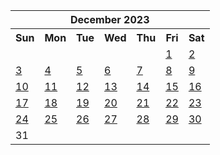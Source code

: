 <table align="center" border="0" cellpadding="0" cellspacing="0" class="month">
 <tr>
  <th class="month" colspan="7">
   December 2023
  </th>
 </tr>
 <tr>
  <th class="sun">
   Sun
  </th>
  <th class="mon">
   Mon
  </th>
  <th class="tue">
   Tue
  </th>
  <th class="wed">
   Wed
  </th>
  <th class="thu">
   Thu
  </th>
  <th class="fri">
   Fri
  </th>
  <th class="sat">
   Sat
  </th>
 </tr>
 <tr>
  <td class="noday">
  </td>
  <td class="noday">
  </td>
  <td class="noday">
  </td>
  <td class="noday">
  </td>
  <td class="noday">
  </td>
  <td class="fri">
   <a href="20231201.py">
    1
   </a>
  </td>
  <td class="sat">
   <a href="20231202.py">
    2
   </a>
  </td>
 </tr>
 <tr>
  <td class="sun">
   <a href="20231203.py">
    3
   </a>
  </td>
  <td class="mon">
   <a href="20231204.py">
    4
   </a>
  </td>
  <td class="tue">
   <a href="20231205.py">
    5
   </a>
  </td>
  <td class="wed">
   <a href="20231206.py">
    6
   </a>
  </td>
  <td class="thu">
   <a href="20231207.py">
    7
   </a>
  </td>
  <td class="fri">
   <a href="20231208.py">
    8
   </a>
  </td>
  <td class="sat">
   <a href="20231209.py">
    9
   </a>
  </td>
 </tr>
 <tr>
  <td class="sun">
   <a href="20231210.py">
    10
   </a>
  </td>
  <td class="mon">
   <a href="20231211.py">
    11
   </a>
  </td>
  <td class="tue">
   <a href="20231212.py">
    12
   </a>
  </td>
  <td class="wed">
   <a href="20231213.py">
    13
   </a>
  </td>
  <td class="thu">
   <a href="20231214.py">
    14
   </a>
  </td>
  <td class="fri">
   <a href="20231215.py">
    15
   </a>
  </td>
  <td class="sat">
   <a href="20231216.py">
    16
   </a>
  </td>
 </tr>
 <tr>
  <td class="sun">
   <a href="20231217.py">
    17
   </a>
  </td>
  <td class="mon">
   <a href="20231218.py">
    18
   </a>
  </td>
  <td class="tue">
   <a href="20231219.py">
    19
   </a>
  </td>
  <td class="wed">
   <a href="20231220.py">
    20
   </a>
  </td>
  <td class="thu">
   <a href="20231221.py">
    21
   </a>
  </td>
  <td class="fri">
   <a href="20231222.py">
    22
   </a>
  </td>
  <td class="sat">
   <a href="20231223.py">
    23
   </a>
  </td>
 </tr>
 <tr>
  <td class="sun">
   <a href="20231224.py">
    24
   </a>
  </td>
  <td class="mon">
   <a href="20231225.py">
    25
   </a>
  </td>
  <td class="tue">
   <a href="20231226.py">
    26
   </a>
  </td>
  <td class="wed">
   <a href="20231227.py">
    27
   </a>
  </td>
  <td class="thu">
   <a href="20231228.py">
    28
   </a>
  </td>
  <td class="fri">
   <a href="20231229.py">
    29
   </a>
  </td>
  <td class="sat">
   <a href="20231230.py">
    30
   </a>
  </td>
 </tr>
 <tr>
  <td class="sun">
   31
  </td>
  <td class="noday">
  </td>
  <td class="noday">
  </td>
  <td class="noday">
  </td>
  <td class="noday">
  </td>
  <td class="noday">
  </td>
  <td class="noday">
  </td>
 </tr>
</table>
